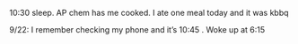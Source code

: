10:30 sleep. AP chem has me cooked. I ate one meal today and it was kbbq

9/22: I remember checking my phone and it’s 10:45 . Woke up at 6:15